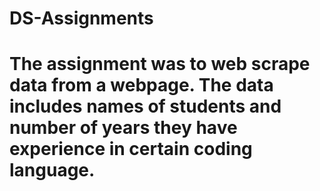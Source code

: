 # DS-Assignments
# The assignment was to web scrape data from a webpage. The data includes names of students and number of years they have experience in certain coding language. 
